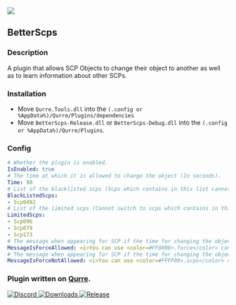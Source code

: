<a href="https://github.com/I-Aureate-I/BetterScps/releases/latest">
  <img src="https://img.shields.io/github/downloads/I-Aureate-I/BetterScps/total.svg" />
</a>  

## BetterScps
### Description
A plugin that allows SCP Objects to change their object to another as well as to learn information about other SCPs.
### Installation
* Move `Qurre.Tools.dll` into the `(.config or %AppData%)/Qurre/Plugins/dependencies`
* Move `BetterScps-Release.dll` or `BetterScps-Debug.dll` into the `(.config or %AppData%)/Qurre/Plugins`.
### Config
```yaml
# Whether the plugin is enabled.
IsEnabled: true
# The time at which it is allowed to change the object (In seconds).
Time: 90
# List of the blacklisted scps (Scps which contains in this list cannot use switch command).
BlackListedScps:
- Scp0492
# List of the limited scps (Cannot switch to scps which contains in this list if he is already spawn in the map).
LimitedScps:
- Scp096
- Scp079
- Scp173
# The message when appearing for SCP if the time for changing the object has not yet passed.
MessageIsForceAllowed: <i>You can use <color=#FF0000>.force</color> command to switch your object or <color=#FFFF00>.scps</color> command to find out the status of all objects</i>
# The message when appearing for SCP if the time for changing the object has already passed.
MessageIsForceNotAllowed: <i>You can use <color=#FFFF00>.scps</color> command to find out the status of all objects</i>
```
### Plugin written on [Qurre](https://github.com/Qurre-Team/Qurre-sl).  
<p>
   <a href="https://discord.gg/zGUqfJQebn" alt="Discord">
      <img src="https://discord.com/api/guilds/779412392651653130/embed.png" alt="Discord"/>
   </a>
   <a href="https://github.com/Qurre-Team/Qurre-sl/releases/latest" alt="Downloads">
      <img src="https://img.shields.io/github/downloads/Qurre-Team/Qurre-sl/total?color=%2300b813&style=plastic" alt="Downloads"/>
   </a>
   <a href="https://github.com/Qurre-Team/Qurre-sl/releases/latest" alt="Release">
      <img src="https://img.shields.io/github/v/release/Qurre-Team/Qurre-sl.svg?style=plastic" alt="Release"/>
   </a>
</p>
